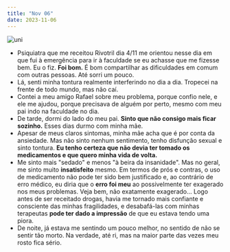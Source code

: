 ```yaml
---
title: "Nov 06"
date: 2023-11-06
---
```


![uni](https://encrypted-tbn0.gstatic.com/images?q=tbn:ANd9GcQ3O78nAjRsgjux2w7jp5HvbJgQ_d62wmFJ2Q&usqp=CAU)

- Psiquiatra que me receitou Rivotril dia 4/11 me orientou nesse dia em que fui à emergência para ir à faculdade se eu achasse que me fizesse bem. Eu o fiz. **Foi bom.** É bom compartilhar as dificuldades em comum com outras pessoas. Até sorri um pouco.
- Lá, senti minha tontura realmente interferindo no dia a dia. Tropecei na frente de todo mundo, mas não caí.
- Contei a meu amigo Rafael sobre meu problema, porque confio nele, e ele me ajudou, porque precisava de alguém por perto, mesmo com meu pai indo na faculdade no dia.
- De tarde, dormi do lado do meu pai. **Sinto que não consigo mais ficar sozinho.** Esses dias durmo com minha mãe.
- Apesar de meus claros sintomas, minha mãe acha que é por conta da ansiedade. Mas não sinto nenhum sentimento, tenho disfunção sexual e sinto tontura. **Eu tenho certeza que não devia ter tomado os medicamentos e que quero minha vida de volta.**
- Me sinto mais "sedado" e menos "à beira da insanidade". Mas no geral, me sinto muito **insatisfeito** mesmo. Em termos de prós e contras, o uso de medicamento não pode ter sido bem justificado e, ao contrário de erro médico, eu diria que o **erro foi meu** ao possivelmente ter exagerado nos meus problemas. Veja bem, não exatamente exagerado... Logo antes de ser receitado drogas, havia me tornado mais confiante e consciente das minhas fragilidades, e desabafá-las com minhas terapeutas **pode ter dado a impressão** de que eu estava tendo uma piora.
- De noite, já estava me sentindo um pouco melhor, no sentido de não se sentir tão morto. Na verdade, até ri, mas na maior parte das vezes meu rosto fica sério.


